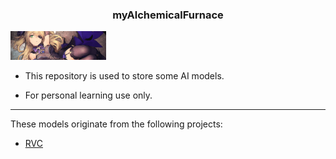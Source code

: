 <h3 align = "center">myAlchemicalFurnace</h3>

<img src=".\img\img_01.png" style="zoom: 15%;"  style="zoom: 15%;" />

- This repository is used to store some AI models.

- For personal learning use only.

------

These models originate from the following projects:

- [RVC](https://github.com/RVC-Project/Retrieval-based-Voice-Conversion-WebUI)

